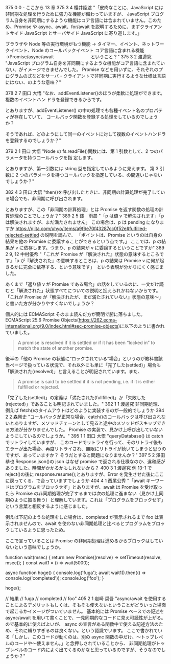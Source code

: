 375 0 0 - ここから 13 章
375 3 4 櫻井陸渡
"「皮肉なことに、JavaScript には非同期な処理を行うために強力な機能が備わっていますが、
JavaScript プログラム自身を非同期にするような機能はコア言語には含まれていません。このた
め、Promise や async、await、for/await を説明するために、まずクライアントサイド JavaScript
とサーバサイド JavaScript に寄り道します。」

ブラウザや Node 等の実行環境がもつ機能 → タイマー、イベント、ネットワークイベント、Node のコールバックイベント
コア言語に含まれる機能 →Promise/async/await 　　　　　　　　ということ？"
375 3 2 渡邊究
"JavaScript プログラム自身を非同期にするような機能がコア言語に含まれていない、がイメージできませんでした。
Promise などを用いずに、それぞれのプログラムの式などをサーバ・クライアントで非同期に実行するような仕様は言語にはない、のような意味？"

378 2 7 田口 大悟
"なお、addEventListener()のほうが柔軟に処理ができます。複数のイベントハン
ドラを登録できるからです。

とありますが、addEventListener() の中の処理でも各種イベント名のプロパティが存在していて、
コールバック関数を登録する処理をしているのでしょうか？

そうであれば、どのようにして同一のイベントに対して複数のイベントハンドラを登録するのでしょうか？"

379 2 1 田口 大悟
"Node の fs.readFile()関数には、第 1 引数として、2 つのパラメータを持つコールバックを指
定します。

とありますが、第一引数には string 型を指定しているように見えます。
第 3 引数に 2 つのパラメータを持つコールバックを指定している、の間違いじゃないでしょうか？"

382 4 3 田口 大悟
"then()を呼び出したときに、非同期の計算処理が完了している場合でも、非同期に呼び出されます。

とありますが、この「非同期の計算処理」とは Promise を返す関数の処理の計算処理のことでしょうか？"
389 2 5 銭　雨晨
"「p は値 v で解決されます」「p は解決されますが、まだ満たされません」
この場合は、p は pending になりますか
https://qiita.com/uhyo/items/a9f6e70f43287cc0f52e#fulfilled-rejected-settled の説明を読んで、
「ポイントは、Promise というのは自身の結果を他の Promise に委譲することができるという点です。」
ここでは、p の結果が v に依存します。つまり、p の結果が v に委譲するということですか"
389 2 9, 12 中村優希
"「これが Promise が『解決された』状態の意味するところです」「p が『解決された』の意味するところは、p の結果は Promise v に何が起きるかに完全に依存する、という意味です」　という表現が分かりにくく感じました。

あくまで「返り値 v が Promise である場合」の話をしているのに、一文だけ読むと「解決された」状態すべてについての説明と捉えられかねないからです。　
「これが Promise が『解決されたが、まだ満たされていない』状態の意味～」と書いた方が分かりやすくないでしょうか？

個人的には ECMAScript そのまま読んだ方が簡明で腑に落ちました。
ECMAScript 25.6 Promise Objects(https://262.ecma-international.org/9.0/index.html#sec-promise-objects)に以下のように書かれていました。

> A promise is resolved if it is settled or if it has been “locked in” to match the state of another promise.

後半の「他の Promise の状態に“ロックされている”場合」というのが教科書該当ページで扱っている状況で、それ以外にも単に「完了した(settled)」場合も「解決された(resolved)」と言えることが明記されています。また、

> A promise is said to be settled if it is not pending, i.e. if it is either fulfilled or rejected.

「完了した(settled)」の定義は「満たされた(fullfilled)」か「失敗した(rejected)」であることも明記されていました。"
392 1 1 渡邊究 非同期処理、例えば fetch()のタイムアウトはどのように実装するのが一般的でしょうか
394 2 2 森剛史 "コールバックが正常な場合、catch()のコールバックは呼び出されないとありますが、メソッドチェーンとして見ると途中のメソッドがスキップできる方法が分かりませんでした。
Promise の実装で、見かけ上呼び出していないようにしているのでしょうか。"
395 1 1 田口 大悟
"queryDatabase() は catch でリトライしていますが、
このコードでリトライを行って、そのリトライ後もエラーが出た場合、再度リトライされ、無限にリトライが続いてしまうと思うのですが、あっていますか？
そうだとすると問題になりませんか？"
397 5 2 澤田恭也 Response.json()の json はなぜ promise で返される仕様なのか、違和感がありました。時間がかかるかもしれないから？
400 3 1 渡邊究 例 13-1 で reject()の後に response.resume();とありますが、Error を発生させた後にここに戻ってくる、で合っていますでしょうか
404 4 1 西尾公秀
"「await キーワードはプログラムをブロックせず」とありますが、await は Promise を受け取ったら Promise の非同期処理が完了するまでは次の処理に進まない（見かけ上同期のように振る舞う）と理解しています。これは「プログラムをブロックせず」という言葉と相反するように感じました。

例えば下記のような処理をした場合は、completed が表示されるまで foo は表示されませんので、await を使わない非同期処理と比べるとプログラムをブロックしているように思ったため。

ここで言っていることは Promise の非同期処理は進めるからブロックはしていないという意味でしょうか。

function wait(msec) {
return new Promise((resolve) => setTimeout(resolve, msec));
}
const wait1 = () => wait(5000);

async function hoge() {
console.log('fuga');
await wait1().then(() => console.log('completed'));
console.log('foo');
}

hoge();

// 結果
// fuga
// completed
// foo"
405 2 1 岩崎 奨吾
"async/await を使用することによるデメリットもしくは、そもそも使えないということがどういった場面で起こるかイメージがついていません。
基本的には Promise ベースでの記述を async/await を用いて書くことで、一見同期的なコードに見え可読性が上がる。ので基本的に使えばよいが、
async の宣言がある関数中で使える記述方法のため、それに頼りすぎるのは良くない。という認識でいます。
ここで書かれている「しかし、このコードが動くのは、別の async 関数の中だけ、～トップレベルのコードや～使えません。」と念押しされていることから、
非同期処理がトップレベルのコード内によく出てくるのかなと思っているのですが、そうなのでしょうか？"
